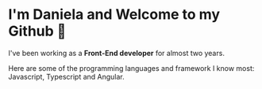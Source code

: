 

<h1>I'm Daniela and Welcome to my Github 👋</h1>

I've been working as a **Front-End developer** for almost two years.

Here are some of the programming languages and framework I know most: Javascript, Typescript and Angular.

